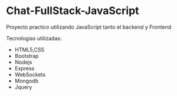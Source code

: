 # Chat-FullStack-JavaScript
Proyecto practico utilizando JavaScript tanto el backend y Frontend


Tecnologias utilizadas:
- HTML5,CSS 
- Bootstrap
- Nodejs
- Express
- WebSockets
- Mongodb
- Jquery
